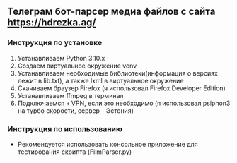 ## Телеграм бот-парсер медиа файлов с сайта https://hdrezka.ag/
### Инструкция по установке
1. Устанавливаем Python 3.10.x
2. Создаем виртуальное окружение venv
3. Устанавливаем необходимые библиотеки(информация о версиях лежит в lib.txt), а также lxml в виртуальное окружение
4. Скачиваем браузер Firefox (я использовал Firefox Developer Edition)
5. Устанавливаем ffmpeg в терминал
6. Подключаемся к VPN, если это необходимо (я использовал psiphon3 на турбо скорости, сервер - Эстония)

### Инструкция по использованию
- Рекомендуется использовать консольное приложение для тестирования скрипта (FilmParser.py)